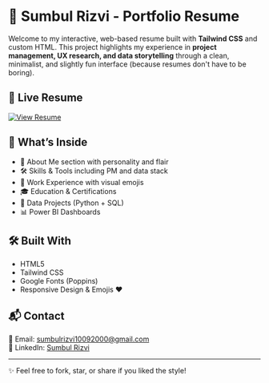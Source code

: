 # 🌸 Sumbul Rizvi - Portfolio Resume

Welcome to my interactive, web-based resume built with **Tailwind CSS** and custom HTML. This project highlights my experience in **project management, UX research, and data storytelling** through a clean, minimalist, and slightly fun interface (because resumes don't have to be boring).

## 🔗 Live Resume

[![View Resume](https://img.shields.io/badge/View%20Live%20Resume-Click%20Here-pink?style=for-the-badge&logo=html5)](https://rizzi-uwu.github.io/sumbul-rizvi-resume/)

## 📁 What’s Inside

- 🌼 About Me section with personality and flair
- 🛠️ Skills & Tools including PM and data stack
- 💼 Work Experience with visual emojis
- 🎓 Education & Certifications
- 🚀 Data Projects (Python + SQL)
- 📊 Power BI Dashboards

## 🛠️ Built With

- HTML5
- Tailwind CSS
- Google Fonts (Poppins)
- Responsive Design & Emojis ❤️

## 📬 Contact

📧 Email: sumbulrizvi10092000@gmail.com  
💼 LinkedIn: [Sumbul Rizvi](https://www.linkedin.com/in/sumbul-rizvi-iugermany)

---

✨ Feel free to fork, star, or share if you liked the style!
